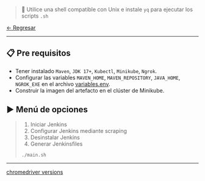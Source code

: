 > 📌 Utilice una shell compatible con Unix e instale `yq` para ejecutar los scripts `.sh`

[← Regresar](../../README.md) <br>

---

## 📋 Pre requisitos
- Tener instalado `Maven`, `JDK 17+`, `Kubectl`, `Minikube`, `Ngrok`.
- Configurar las variables `MAVEN_HOME`, `MAVEN_REPOSITORY`, `JAVA_HOME`, `NGROK_EXE` en el archivo [variables.env](variables.env).
- Construir la imagen del artefacto en el clúster de Minikube.

## ▶️ Menú de opciones
> 1. Iniciar Jenkins
> 2. Configurar Jenkins mediante scraping
> 3. Desinstalar Jenkins
> 4. Generar Jenkinsfiles
>
> ```shell script 
> ./main.sh
> ```

---

[chromedriver versions](https://googlechromelabs.github.io/chrome-for-testing/#stable)